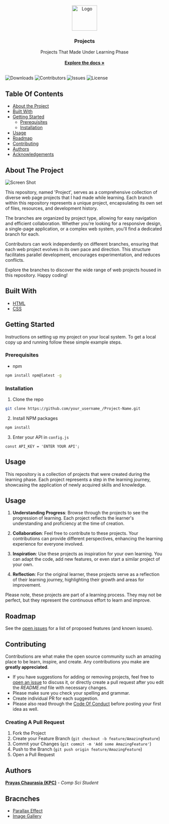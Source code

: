 <br/>
<p align="center">
  <a href="https://github.com/PrayasChaurasiaKPC/Projects">
    <img src="https://static.vecteezy.com/system/resources/previews/008/461/358/original/team-project-filled-line-icon-linear-style-sign-for-mobile-concept-and-web-design-outline-icon-symbol-logo-illustration-graphic-free-vector.jpg" alt="Logo" width="80" height="80">
  </a>

  <h3 align="center">Projects</h3>

  <p align="center">
    Projects That Made Under Learning Phase
    <br/>
    <br/>
    <a href="https://github.com/PrayasChaurasiaKPC/Projects"><strong>Explore the docs »</strong></a>
    <br/>
    <br/>
  </p>
</p>

![Downloads](https://img.shields.io/github/downloads/PrayasChaurasiaKPC/Projects/total) ![Contributors](https://img.shields.io/github/contributors/PrayasChaurasiaKPC/Projects?color=dark-green) ![Issues](https://img.shields.io/github/issues/PrayasChaurasiaKPC/Projects) ![License](https://img.shields.io/github/license/PrayasChaurasiaKPC/Projects) 

## Table Of Contents

* [About the Project](#about-the-project)
* [Built With](#built-with)
* [Getting Started](#getting-started)
  * [Prerequisites](#prerequisites)
  * [Installation](#installation)
* [Usage](#usage)
* [Roadmap](#roadmap)
* [Contributing](#contributing)
* [Authors](#authors)
* [Acknowledgements](#acknowledgements)

## About The Project

![Screen Shot](images/screenshot.png)

This repository, named 'Project', serves as a comprehensive collection of diverse web page projects that I had made while learning. Each branch within this repository represents a unique project, encapsulating its own set of files, resources, and development history.

The branches are organized by project type, allowing for easy navigation and efficient collaboration. Whether you're looking for a responsive design, a single-page application, or a complex web system, you'll find a dedicated branch for each.

Contributors can work independently on different branches, ensuring that each web project evolves in its own pace and direction. This structure facilitates parallel development, encourages experimentation, and reduces conflicts.

Explore the branches to discover the wide range of web projects housed in this repository. Happy coding!

## Built With



* [HTML](https://github.com/topics/html)
* [CSS](https://github.com/topics/css)

## Getting Started

Instructions on setting up my project on your local system.
To get a local copy up and running follow these simple example steps.

### Prerequisites



* npm

```sh
npm install npm@latest -g
```

### Installation

1. Clone the repo

```sh
git clone https://github.com/your_username_/Project-Name.git
```

2. Install NPM packages

```sh
npm install
```

3. Enter your API in `config.js`

```JS
const API_KEY = 'ENTER YOUR API';
```

## Usage

This repository is a collection of projects that were created during the learning phase. Each project represents a step in the learning journey, showcasing the application of newly acquired skills and knowledge.

## Usage

1. **Understanding Progress**: Browse through the projects to see the progression of learning. Each project reflects the learner's understanding and proficiency at the time of creation.

2. **Collaboration**: Feel free to contribute to these projects. Your contributions can provide different perspectives, enhancing the learning experience for everyone involved.

3. **Inspiration**: Use these projects as inspiration for your own learning. You can adapt the code, add new features, or even start a similar project of your own.

4. **Reflection**: For the original learner, these projects serve as a reflection of their learning journey, highlighting their growth and areas for improvement.

Please note, these projects are part of a learning process. They may not be perfect, but they represent the continuous effort to learn and improve.


## Roadmap

See the [open issues](https://github.com/PrayasChaurasiaKPC/Projects/issues) for a list of proposed features (and known issues).

## Contributing

Contributions are what make the open source community such an amazing place to be learn, inspire, and create. Any contributions you make are **greatly appreciated**.
* If you have suggestions for adding or removing projects, feel free to [open an issue](https://github.com/PrayasChaurasiaKPC/Projects/issues/new) to discuss it, or directly create a pull request after you edit the *README.md* file with necessary changes.
* Please make sure you check your spelling and grammar.
* Create individual PR for each suggestion.
* Please also read through the [Code Of Conduct](https://github.com/PrayasChaurasiaKPC/Projects/blob/main/CODE_OF_CONDUCT.md) before posting your first idea as well.

### Creating A Pull Request

1. Fork the Project
2. Create your Feature Branch (`git checkout -b feature/AmazingFeature`)
3. Commit your Changes (`git commit -m 'Add some AmazingFeature'`)
4. Push to the Branch (`git push origin feature/AmazingFeature`)
5. Open a Pull Request

## Authors

**[Prayas Chaurasia (KPC)](https://github.com/PrayasChaurasiaKPC)** - *Comp Sci Student*

## Bracnches

* [Parallax Effect](https://github.com/PrayasChaurasiaKPC/Projects/tree/Parallax-Effect)
* [Image Gallery](https://github.com/PrayasChaurasiaKPC/Projects/tree/Image-Gallery)
